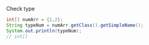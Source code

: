 Check type
```java
int[] numArr = {1,2};
String typeNum = numArr.getClass().getSimpleName();
System.out.println(typeNum);
// int[]
```